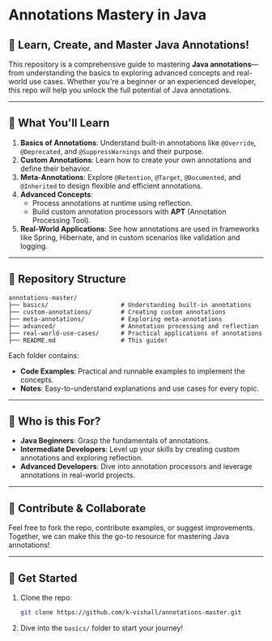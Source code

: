 # Annotations Mastery in Java

## 🚀 Learn, Create, and Master Java Annotations!
This repository is a comprehensive guide to mastering **Java annotations**—from understanding the basics to exploring advanced concepts and real-world use cases. Whether you're a beginner or an experienced developer, this repo will help you unlock the full potential of Java annotations.

---

## 🌟 What You'll Learn
1. **Basics of Annotations**: Understand built-in annotations like `@Override`, `@Deprecated`, and `@SuppressWarnings` and their purpose.
2. **Custom Annotations**: Learn how to create your own annotations and define their behavior.
3. **Meta-Annotations**: Explore `@Retention`, `@Target`, `@Documented`, and `@Inherited` to design flexible and efficient annotations.
4. **Advanced Concepts**:
   - Process annotations at runtime using reflection.
   - Build custom annotation processors with **APT** (Annotation Processing Tool).
5. **Real-World Applications**: See how annotations are used in frameworks like Spring, Hibernate, and in custom scenarios like validation and logging.

---

## 📂 Repository Structure
```plaintext
annotations-master/
├── basics/                    # Understanding built-in annotations
├── custom-annotations/        # Creating custom annotations
├── meta-annotations/          # Exploring meta-annotations
├── advanced/                  # Annotation processing and reflection
├── real-world-use-cases/      # Practical applications of annotations
├── README.md                  # This guide!
```

Each folder contains:
- **Code Examples**: Practical and runnable examples to implement the concepts.
- **Notes**: Easy-to-understand explanations and use cases for every topic.

---

## 🎯 Who is this For?
- **Java Beginners**: Grasp the fundamentals of annotations.
- **Intermediate Developers**: Level up your skills by creating custom annotations and exploring reflection.
- **Advanced Developers**: Dive into annotation processors and leverage annotations in real-world projects.

---

## 🤝 Contribute & Collaborate
Feel free to fork the repo, contribute examples, or suggest improvements. Together, we can make this the go-to resource for mastering Java annotations!

---

## 🚩 Get Started
1. Clone the repo:
   ```bash
   git clone https://github.com/k-vishall/annotations-master.git
   ```
2. Dive into the `basics/` folder to start your journey!
